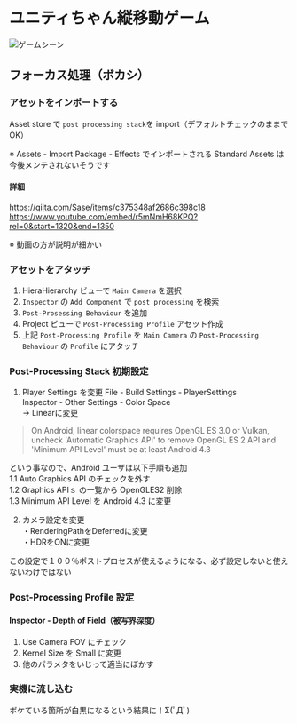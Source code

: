 # ユニティちゃん縦移動ゲーム

![ゲームシーン](https://raw.github.com/caorol/StepAsideUnityChan/master/gamescene.png)

## フォーカス処理（ボカシ）
### アセットをインポートする
Asset store で `post processing stack`を import（デフォルトチェックのままでOK）  

※ Assets - Import Package - Effects でインポートされる Standard Assets は今後メンテされないそうです

#### 詳細
https://qiita.com/Sase/items/c375348af2686c398c18
https://www.youtube.com/embed/r5mNmH68KPQ?rel=0&start=1320&end=1350

※ 動画の方が説明が細かい

### アセットをアタッチ
1. HieraHierarchy ビューで `Main Camera` を選択
2. `Inspector` の `Add Component` で `post processing` を検索
3. `Post-Prosessing Behaviour` を追加
4. Project ビューで `Post-Processing Profile` アセット作成
5. 上記 `Post-Processing Profile` を `Main Camera` の `Post-Processing Behaviour` の `Profile` にアタッチ

### Post-Processing Stack 初期設定
1. Player Settings を変更
  File - Build Settings - PlayerSettings  
  Inspector - Other Settings - Color Space  
  -> Linearに変更  

  > On Android, linear colorspace requires OpenGL ES 3.0 or Vulkan, uncheck 'Automatic Graphics API' to remove OpenGL ES 2 API and 'Minimum API Level' must be at least Android 4.3

  という事なので、Android ユーザは以下手順も追加  
  1.1 Auto Graphics API のチェックを外す  
  1.2 Graphics APIｓ の一覧から OpenGLES2 削除  
  1.3 Minimum API Level を Android 4.3 に変更  

2. カメラ設定を変更  
  ・RenderingPathをDeferredに変更  
  ・HDRをONに変更

この設定で１００％ポストプロセスが使えるようになる、必ず設定しないと使えないわけではない

### Post-Processing Profile 設定
#### Inspector - Depth of Field（被写界深度）
1. Use Camera FOV にチェック
2. Kernel Size を Small に変更
3. 他のパラメタをいじって適当にぼかす

### 実機に流し込む
ボケている箇所が白黒になるという結果に！Σ(ﾟДﾟ)
